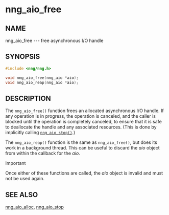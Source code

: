 # nng_aio_free

## NAME

nng_aio_free --- free asynchronous I/O handle

## SYNOPSIS

```c
#include <nng/nng.h>

void nng_aio_free(nng_aio *aio);
void nng_aio_reap(nng_aio *aio);
```

## DESCRIPTION

The `nng_aio_free()` function frees an allocated asynchronous I/O handle.
If any operation is in progress, the operation is canceled, and the
caller is blocked until the operation is completely canceled, to ensure
that it is safe to deallocate the handle and any associated resources.
(This is done by implicitly calling [`nng_aio_stop()`](nng_aio_stop.md).)

The `nng_aio_reap()` function is the same as `nng_aio_free()`, but does
its work in a background thread.
This can be useful to discard the _aio_ object from within the callback for the _aio_.

> [!IMPORTANT]
> Once either of these functions are called, the _aio_ object is invalid and must not be used again.

## SEE ALSO

[nng_aio_alloc](nng_aio_alloc.md),
[nng_aio_stop](nng_aio_stop.md)
